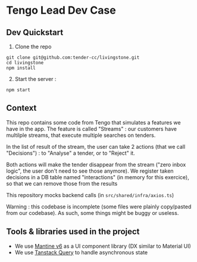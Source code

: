 # Tengo Lead Dev Case

## Dev Quickstart

1. Clone the repo

```
git clone git@github.com:tender-cc/livingstone.git
cd livingstone
npm install
```

2. Start the server :

```
npm start
```

## Context

This repo contains some code from Tengo that simulates a features we have in the app.
The feature is called "Streams" : our customers have multilple streams, that execute multiple searches on tenders.

In the list of result of the stream, the user can take 2 actions (that we call "Decisions") : to "Analyse" a tender, or to "Reject" it.

Both actions will make the tender disappear from the stream ("zero inbox logic", the user don't need to see those anymore).
We register taken decisions in a DB table named "interactions" (in memory for this exercice), so that we can remove those from the results

This repository mocks backend calls (in `src/shared/infra/axios.ts`)

Warning : this codebase is incomplete (some files were plainly copy/pasted from our codebase). As such, some things might be buggy or useless.


## Tools & libraries used in the project
- We use [Mantine v6](https://v6.mantine.dev/) as a UI component library (DX similar to Material UI)
- We use [Tanstack Query](https://tanstack.com/query/) to handle asynchronous state 

